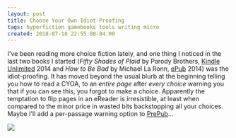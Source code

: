 ```yaml
---
layout: post
title: Choose Your Own Idiot-Proofing
tags: hyperfiction gamebooks tools writing micro
created: 2018-07-18 22:55:00-04:00
---
```

I've been reading more choice fiction lately, and one thing I noticed in the last two books I started (*Fifty Shades of Plaid* by Parody Brothers, [Kindle Unlimited](https://www.amazon.com/Fifty-Shades-Grey-Parody-shades-ebook/dp/B00KFXUWTG//ref=as_li_ss_il?ie=UTF8&linkCode=li2&tag=mcdema-20&linkId=474dfb9b433e59487a744a92a5a1780f) 2014 and *How to Be Bad* by Michael La Ronn, [ePub](https://www.goodreads.com/ebooks/download/22376987-how-to-be-bad) 2014) was the idiot-proofing.  It has moved beyond the usual blurb at the beginning telling you how to read a CYOA, to an *entire page* after *every choice* warning you that if you can see this, you forgot to make a choice.  Apparently the temptation to flip pages in an eReader is irresistible, at least when compared to the minor price in wasted bits backstopping all your choices.  Maybe I'll add a per-passage warning option to [PrePub](/tools/scree/prepub/)...

<a href="https://www.amazon.com/Fifty-Shades-Grey-Parody-shades-ebook/dp/B00KFXUWTG//ref=as_li_ss_il?ie=UTF8&linkCode=li2&tag=mcdema-20&linkId=474dfb9b433e59487a744a92a5a1780f" target="_blank"><img border="0" src="//ws-na.amazon-adsystem.com/widgets/q?_encoding=UTF8&ASIN=B00KFXUWTG&Format=_SL160_&ID=AsinImage&MarketPlace=US&ServiceVersion=20070822&WS=1&tag=mcdema-20" ></a><img src="https://ir-na.amazon-adsystem.com/e/ir?t=mcdema-20&l=li2&o=1&a=B00KFXUWTG" width="1" height="1" border="0" alt="" style="border:none !important; margin:0px !important;" />
